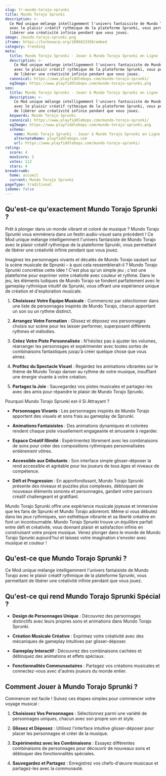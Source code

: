 ```yaml
---
slug: fr-mundo-torajo-sprunki
title: Mundo Torajo Sprunki
description: >-
  Ce Mod unique mélange intelligemment l'univers fantaisiste de Mundo Torajo
  avec le plaisir créatif rythmique de la plateforme Sprunki, vous permettant de
  libérer une créativité infinie pendant que vous jouez.
image: /mundo-torajo-sprunki.png
iframe: https://turbowarp.org/1096623350/embed
category: trending
meta:
  title: Mundo Torajo Sprunki - Jouer à Mundo Torajo Sprunki en Ligne
  description: >-
    Ce Mod unique mélange intelligemment l'univers fantaisiste de Mundo Torajo
    avec le plaisir créatif rythmique de la plateforme Sprunki, vous permettant
    de libérer une créativité infinie pendant que vous jouez.
  canonical: https://www.playfiddlebops.com/mundo-torajo-sprunki/
  ogImage: https://www.playfiddlebops.com/mundo-torajo-sprunki.png
seo:
  title: Mundo Torajo Sprunki - Jouer à Mundo Torajo Sprunki en Ligne
  description: >-
    Ce Mod unique mélange intelligemment l'univers fantaisiste de Mundo Torajo
    avec le plaisir créatif rythmique de la plateforme Sprunki, vous permettant
    de libérer une créativité infinie pendant que vous jouez.
  keywords: Mundo Torajo Sprunki
  canonical: https://www.playfiddlebops.com/mundo-torajo-sprunki/
  ogImage: https://www.playfiddlebops.com/mundo-torajo-sprunki.png
  schema:
    name: Mundo Torajo Sprunki - Jouer à Mundo Torajo Sprunki en Ligne
    alternateName: playfiddlebops.com
    url: https://www.playfiddlebops.com/mundo-torajo-sprunki/
rating:
  score: 4
  maxScore: 5
  votes: 112
  stars: 4
breadcrumb:
  home: accueil
  current: Mundo Torajo Sprunki
pageType: traditional
isDemo: false
---
```


## Qu'est-ce qu'exactement Mundo Torajo Sprunki ?

Prêt à plonger dans un monde vibrant et coloré de musique ? Mundo Torajo Sprunki vous emmènera dans un festin audio-visuel sans précédent ! Ce Mod unique mélange intelligemment l'univers fantaisiste de Mundo Torajo avec le plaisir créatif rythmique de la plateforme Sprunki, vous permettant de libérer une créativité infinie pendant que vous jouez.

Imaginez les personnages vivants et décalés de Mundo Torajo sautant sur la scène musicale de Sprunki – à quoi cela ressemblerait-il ? Mundo Torajo Sprunki concrétise cette idée ! C'est plus qu'un simple jeu ; c'est une plateforme pour exprimer votre créativité avec couleur et rythme. Dans le jeu, les éléments ludiques de Mundo Torajo se fondent parfaitement avec le gameplay rythmique intuitif de Sprunki, vous offrant une expérience unique de création et d'exploration musicale.

1. **Choisissez Votre Équipe Musicale** : Commencez par sélectionner dans une liste de personnages inspirés de Mundo Torajo, chacun apportant un son ou un rythme distinct.

1. **Arrangez Votre Formation** : Glissez et déposez vos personnages choisis sur scène pour les laisser performer, superposant différents rythmes et mélodies.

1. **Créez Votre Piste Personnalisée** : N'hésitez pas à ajuster les volumes, réarranger les personnages et expérimenter avec toutes sortes de combinaisons fantastiques jusqu'à créer quelque chose que vous aimez.

1. **Profitez du Spectacle Visuel** : Regardez les animations vibrantes sur le thème de Mundo Torajo danser au rythme de votre musique, insufflant une énergie vivante à votre création.

1. **Partagez la Joie** : Sauvegardez vos pistes musicales et partagez-les avec des amis pour répandre le plaisir de Mundo Torajo Sprunki.

Pourquoi Mundo Torajo Sprunki est-il Si Attrayant ?

- **Personnages Vivants** : Les personnages inspirés de Mundo Torajo apportent des visuels et sons frais au gameplay de Sprunki.

- **Animations Fantaisistes** : Des animations dynamiques et colorées rendent chaque piste visuellement engageante et amusante à regarder.

- **Espace Créatif Illimité** : Expérimentez librement avec les combinaisons de sons pour créer des compositions rythmiques personnalisées entièrement vôtres.

- **Accessible aux Débutants** : Son interface simple glisser-déposer la rend accessible et agréable pour les joueurs de tous âges et niveaux de compétence.

- **Défi et Progression** : En approfondissant, Mundo Torajo Sprunki présente des niveaux et puzzles plus complexes, débloquant de nouveaux éléments sonores et personnages, gardant votre parcours créatif challengeant et gratifiant.

Mundo Torajo Sprunki offre une expérience musicale joyeuse et immersive que les fans de Sprunki et Mundo Torajo adoreront. Même si vous débutez dans les jeux rythmiques, son esthétique vibrante et sa liberté créative en font un incontournable. Mundo Torajo Sprunki trouve un équilibre parfait entre défi et créativité, vous donnant plaisir et satisfaction infinis en construisant votre propre musique. Venez plonger dans le monde de Mundo Torajo Sprunki aujourd'hui et laissez votre imagination s'envoler avec musique et couleur !

## Qu'est-ce que Mundo Torajo Sprunki ?

Ce Mod unique mélange intelligemment l'univers fantaisiste de Mundo Torajo avec le plaisir créatif rythmique de la plateforme Sprunki, vous permettant de libérer une créativité infinie pendant que vous jouez.

## Qu'est-ce qui rend Mundo Torajo Sprunki Spécial ?

- **Design de Personnages Unique** : Découvrez des personnages distinctifs avec leurs propres sons et animations dans Mundo Torajo Sprunki.

- **Création Musicale Créative** : Exprimez votre créativité avec des mécaniques de gameplay intuitives par glisser-déposer.

- **Gameplay Interactif** : Découvrez des combinaisons cachées et débloquez des animations et effets spéciaux.

- **Fonctionnalités Communautaires** : Partagez vos créations musicales et connectez-vous avec d'autres joueurs du monde entier.

## Comment Jouer à Mundo Torajo Sprunki ?

Commencer est facile ! Suivez ces étapes simples pour commencer votre voyage musical :

1. **Choisissez Vos Personnages** : Sélectionnez parmi une variété de personnages uniques, chacun avec son propre son et style.

1. **Glissez et Déposez** : Utilisez l'interface intuitive glisser-déposer pour placer les personnages et créer de la musique.

1. **Expérimentez avec les Combinaisons** : Essayez différentes combinaisons de personnages pour découvrir de nouveaux sons et débloquer des fonctionnalités spéciales.

1. **Sauvegardez et Partagez** : Enregistrez vos chefs-d'œuvre musicaux et partagez-les avec la communauté.